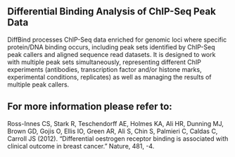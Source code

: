 Differential Binding Analysis of ChIP-Seq Peak Data
---------------------------------------------------

DiffBind processes ChIP-Seq data enriched for genomic loci where specific protein/DNA binding occurs, including peak sets identified by ChIP-Seq peak callers and
aligned sequence read datasets. It is designed to work with multiple peak sets simultaneously, representing different ChIP experiments (antibodies, transcription
factor and/or histone marks, experimental conditions, replicates) as well as managing the results of multiple peak callers.

For more information please refer to:
-------------------------------------
Ross-Innes CS, Stark R, Teschendorff AE, Holmes KA, Ali HR, Dunning MJ, Brown GD, Gojis O, Ellis IO, Green AR, Ali S, Chin S, Palmieri C, Caldas C, Carroll JS (2012).
“Differential oestrogen receptor binding is associated with clinical outcome in breast cancer.” Nature, 481, -4.